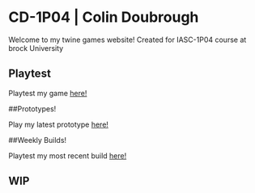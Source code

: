 # CD-1P04 | Colin Doubrough

Welcome to my twine games website! Created for IASC-1P04 course at brock University

## Playtest

Playtest my game [here!](404)

##Prototypes!

Play my latest prototype [here!](https://colin12345678910.github.io/CD-1P04/prototype/Yarr!_CU-2_Prototype.html)

##Weekly Builds!

Playtest my most recent build [here!](https://colin12345678910.github.io/CD-1P04/prototype/Yarr!_CU-2_Prototype.html)

## WIP

